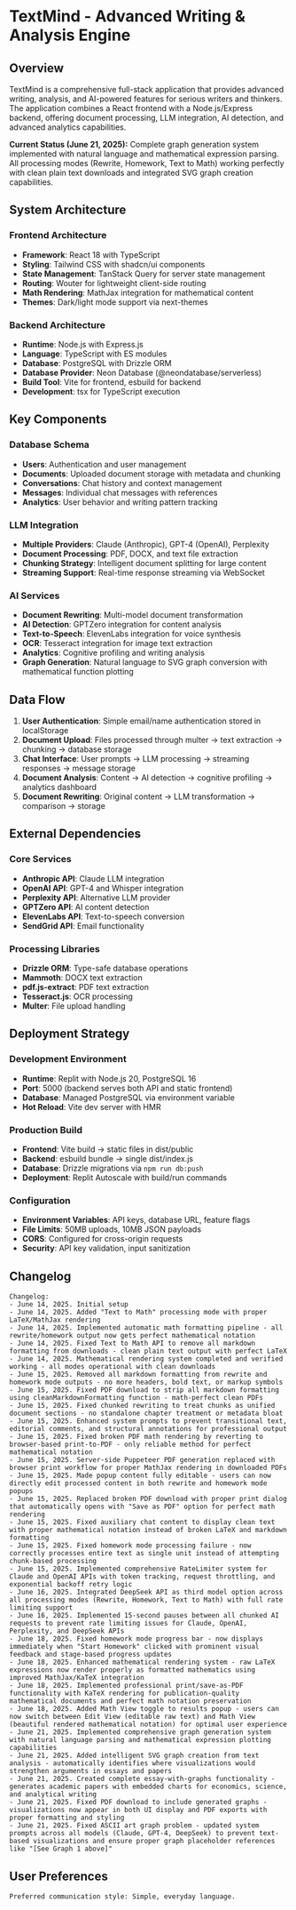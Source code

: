# TextMind - Advanced Writing & Analysis Engine

## Overview

TextMind is a comprehensive full-stack application that provides advanced writing, analysis, and AI-powered features for serious writers and thinkers. The application combines a React frontend with a Node.js/Express backend, offering document processing, LLM integration, AI detection, and advanced analytics capabilities.

**Current Status (June 21, 2025):** Complete graph generation system implemented with natural language and mathematical expression parsing. All processing modes (Rewrite, Homework, Text to Math) working perfectly with clean plain text downloads and integrated SVG graph creation capabilities.

## System Architecture

### Frontend Architecture
- **Framework**: React 18 with TypeScript
- **Styling**: Tailwind CSS with shadcn/ui components
- **State Management**: TanStack Query for server state management
- **Routing**: Wouter for lightweight client-side routing
- **Math Rendering**: MathJax integration for mathematical content
- **Themes**: Dark/light mode support via next-themes

### Backend Architecture
- **Runtime**: Node.js with Express.js
- **Language**: TypeScript with ES modules
- **Database**: PostgreSQL with Drizzle ORM
- **Database Provider**: Neon Database (@neondatabase/serverless)
- **Build Tool**: Vite for frontend, esbuild for backend
- **Development**: tsx for TypeScript execution

## Key Components

### Database Schema
- **Users**: Authentication and user management
- **Documents**: Uploaded document storage with metadata and chunking
- **Conversations**: Chat history and context management
- **Messages**: Individual chat messages with references
- **Analytics**: User behavior and writing pattern tracking

### LLM Integration
- **Multiple Providers**: Claude (Anthropic), GPT-4 (OpenAI), Perplexity
- **Document Processing**: PDF, DOCX, and text file extraction
- **Chunking Strategy**: Intelligent document splitting for large content
- **Streaming Support**: Real-time response streaming via WebSocket

### AI Services
- **Document Rewriting**: Multi-model document transformation
- **AI Detection**: GPTZero integration for content analysis
- **Text-to-Speech**: ElevenLabs integration for voice synthesis
- **OCR**: Tesseract integration for image text extraction
- **Analytics**: Cognitive profiling and writing analysis
- **Graph Generation**: Natural language to SVG graph conversion with mathematical function plotting

## Data Flow

1. **User Authentication**: Simple email/name authentication stored in localStorage
2. **Document Upload**: Files processed through multer → text extraction → chunking → database storage
3. **Chat Interface**: User prompts → LLM processing → streaming responses → message storage
4. **Document Analysis**: Content → AI detection → cognitive profiling → analytics dashboard
5. **Document Rewriting**: Original content → LLM transformation → comparison → storage

## External Dependencies

### Core Services
- **Anthropic API**: Claude LLM integration
- **OpenAI API**: GPT-4 and Whisper integration
- **Perplexity API**: Alternative LLM provider
- **GPTZero API**: AI content detection
- **ElevenLabs API**: Text-to-speech conversion
- **SendGrid API**: Email functionality

### Processing Libraries
- **Drizzle ORM**: Type-safe database operations
- **Mammoth**: DOCX text extraction
- **pdf.js-extract**: PDF text extraction
- **Tesseract.js**: OCR processing
- **Multer**: File upload handling

## Deployment Strategy

### Development Environment
- **Runtime**: Replit with Node.js 20, PostgreSQL 16
- **Port**: 5000 (backend serves both API and static frontend)
- **Database**: Managed PostgreSQL via environment variable
- **Hot Reload**: Vite dev server with HMR

### Production Build
- **Frontend**: Vite build → static files in dist/public
- **Backend**: esbuild bundle → single dist/index.js
- **Database**: Drizzle migrations via `npm run db:push`
- **Deployment**: Replit Autoscale with build/run commands

### Configuration
- **Environment Variables**: API keys, database URL, feature flags
- **File Limits**: 50MB uploads, 10MB JSON payloads
- **CORS**: Configured for cross-origin requests
- **Security**: API key validation, input sanitization

## Changelog

```
Changelog:
- June 14, 2025. Initial setup
- June 14, 2025. Added "Text to Math" processing mode with proper LaTeX/MathJax rendering
- June 14, 2025. Implemented automatic math formatting pipeline - all rewrite/homework output now gets perfect mathematical notation
- June 14, 2025. Fixed Text to Math API to remove all markdown formatting from downloads - clean plain text output with perfect LaTeX
- June 14, 2025. Mathematical rendering system completed and verified working - all modes operational with clean downloads
- June 15, 2025. Removed all markdown formatting from rewrite and homework mode outputs - no more headers, bold text, or markup symbols
- June 15, 2025. Fixed PDF download to strip all markdown formatting using cleanMarkdownFormatting function - math-perfect clean PDFs
- June 15, 2025. Fixed chunked rewriting to treat chunks as unified document sections - no standalone chapter treatment or metadata bloat
- June 15, 2025. Enhanced system prompts to prevent transitional text, editorial comments, and structural annotations for professional output
- June 15, 2025. Fixed broken PDF math rendering by reverting to browser-based print-to-PDF - only reliable method for perfect mathematical notation
- June 15, 2025. Server-side Puppeteer PDF generation replaced with browser print workflow for proper MathJax rendering in downloaded PDFs
- June 15, 2025. Made popup content fully editable - users can now directly edit processed content in both rewrite and homework mode popups
- June 15, 2025. Replaced broken PDF download with proper print dialog that automatically opens with "Save as PDF" option for perfect math rendering
- June 15, 2025. Fixed auxiliary chat content to display clean text with proper mathematical notation instead of broken LaTeX and markdown formatting
- June 15, 2025. Fixed homework mode processing failure - now correctly processes entire text as single unit instead of attempting chunk-based processing
- June 15, 2025. Implemented comprehensive RateLimiter system for Claude and OpenAI APIs with token tracking, request throttling, and exponential backoff retry logic
- June 16, 2025. Integrated DeepSeek API as third model option across all processing modes (Rewrite, Homework, Text to Math) with full rate limiting support
- June 16, 2025. Implemented 15-second pauses between all chunked AI requests to prevent rate limiting issues for Claude, OpenAI, Perplexity, and DeepSeek APIs
- June 18, 2025. Fixed homework mode progress bar - now displays immediately when "Start Homework" clicked with prominent visual feedback and stage-based progress updates
- June 18, 2025. Enhanced mathematical rendering system - raw LaTeX expressions now render properly as formatted mathematics using improved MathJax/KaTeX integration
- June 18, 2025. Implemented professional print/save-as-PDF functionality with KaTeX rendering for publication-quality mathematical documents and perfect math notation preservation
- June 18, 2025. Added Math View toggle to results popup - users can now switch between Edit View (editable raw text) and Math View (beautiful rendered mathematical notation) for optimal user experience
- June 21, 2025. Implemented comprehensive graph generation system with natural language parsing and mathematical expression plotting capabilities
- June 21, 2025. Added intelligent SVG graph creation from text analysis - automatically identifies where visualizations would strengthen arguments in essays and papers
- June 21, 2025. Created complete essay-with-graphs functionality - generates academic papers with embedded charts for economics, science, and analytical writing
- June 21, 2025. Fixed PDF download to include generated graphs - visualizations now appear in both UI display and PDF exports with proper formatting and styling
- June 21, 2025. Fixed ASCII art graph problem - updated system prompts across all models (Claude, GPT-4, DeepSeek) to prevent text-based visualizations and ensure proper graph placeholder references like "[See Graph 1 above]"
```

## User Preferences

```
Preferred communication style: Simple, everyday language.
```